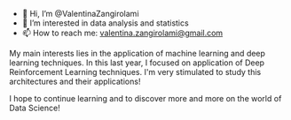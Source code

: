 - 👋 Hi, I’m @ValentinaZangirolami
- 👀 I’m interested in data analysis and statistics
- 📫 How to reach me: valentina.zangirolami@gmail.com

My main interests lies in the application of machine learning and deep learning techniques.
In this last year, I focused on application of Deep Reinforcement Learning techniques. I'm very stimulated to study this architectures and their applications!

I hope to continue learning and to discover more and more on the world of Data Science!
<!---
ValentinaZangirolami/ValentinaZangirolami is a ✨ special ✨ repository because its `README.md` (this file) appears on your GitHub profile.
You can click the Preview link to take a look at your changes.
--->
